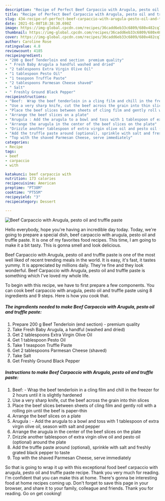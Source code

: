 ```yaml
---
description: "Recipe of Perfect Beef Carpaccio with Arugula, pesto oil and truffle paste"
title: "Recipe of Perfect Beef Carpaccio with Arugula, pesto oil and truffle paste"
slug: 434-recipe-of-perfect-beef-carpaccio-with-arugula-pesto-oil-and-truffle-paste
date: 2021-01-08T18:38:30.698Z
image: https://img-global.cpcdn.com/recipes/36cadd6eb33c6809/680x482cq70/beef-carpaccio-with-arugula-pesto-oil-and-truffle-paste-recipe-main-photo.jpg
thumbnail: https://img-global.cpcdn.com/recipes/36cadd6eb33c6809/680x482cq70/beef-carpaccio-with-arugula-pesto-oil-and-truffle-paste-recipe-main-photo.jpg
cover: https://img-global.cpcdn.com/recipes/36cadd6eb33c6809/680x482cq70/beef-carpaccio-with-arugula-pesto-oil-and-truffle-paste-recipe-main-photo.jpg
author: Caroline Rose
ratingvalue: 4.8
reviewcount: 4185
recipeingredient:
- "200 g Beef Tenderloin end section  premium quality"
- " Fresh Baby Arugula a handful washed and dried"
- "2 tablespoons Extra Virgin Olive Oil"
- "1 tablespoon Pesto Oil"
- "1 teaspoon Truffle Paste"
- "2 tablespoons Parmesan Cheese shaved"
- " Salt"
- " Freshly Ground Black Pepper"
recipeinstructions:
- "Beef:  Wrap the beef tenderloin in a cling film and chill in the freezer for 2 hours until it is slightly hardened"
- "Use a very sharp knife, cut the beef across the grain into thin slices"
- "Place the beef slices between sheets of cling film and gently roll with a rolling pin until the beef is paper-thin"
- "Arrange the beef slices on a plate"
- "Arugula : Add the arugula to a bowl and toss with 1 tablespoon of extra virgin olive oil, season with salt and pepper"
- "Arrange the arugula in the center of the beef slices on the plate"
- "Drizzle another tablespoon of extra virgin olive oil and pesto oil (optional) around the plate"
- "Add the truffle paste around (optional), sprinkle with salt and freshly grated black pepper to taste"
- "Top with the shaved Parmesan Cheese, serve immediately"
categories:
- Recipe
tags:
- beef
- carpaccio
- with

katakunci: beef carpaccio with 
nutrition: 173 calories
recipecuisine: American
preptime: "PT38M"
cooktime: "PT55M"
recipeyield: "3"
recipecategory: Dessert

---
```



![Beef Carpaccio with Arugula, pesto oil and truffle paste](https://img-global.cpcdn.com/recipes/36cadd6eb33c6809/680x482cq70/beef-carpaccio-with-arugula-pesto-oil-and-truffle-paste-recipe-main-photo.jpg)

Hello everybody, hope you're having an incredible day today. Today, we're going to prepare a special dish, beef carpaccio with arugula, pesto oil and truffle paste. It is one of my favorites food recipes. This time, I am going to make it a bit tasty. This is gonna smell and look delicious.



Beef Carpaccio with Arugula, pesto oil and truffle paste is one of the most well liked of recent trending meals in the world. It is easy, it's fast, it tastes yummy. It is appreciated by millions daily. They're fine and they look wonderful. Beef Carpaccio with Arugula, pesto oil and truffle paste is something which I've loved my whole life.


To begin with this recipe, we have to first prepare a few components. You can cook beef carpaccio with arugula, pesto oil and truffle paste using 8 ingredients and 9 steps. Here is how you cook that.

<!--inarticleads1-->

##### The ingredients needed to make Beef Carpaccio with Arugula, pesto oil and truffle paste:

1. Prepare 200 g Beef Tenderloin (end section) - premium quality
1. Take  Fresh Baby Arugula, a handful (washed and dried)
1. Get 2 tablespoons Extra Virgin Olive Oil
1. Get 1 tablespoon Pesto Oil
1. Take 1 teaspoon Truffle Paste
1. Get 2 tablespoons Parmesan Cheese (shaved)
1. Take  Salt
1. Get  Freshly Ground Black Pepper




<!--inarticleads2-->

##### Instructions to make Beef Carpaccio with Arugula, pesto oil and truffle paste:

1. Beef:  - Wrap the beef tenderloin in a cling film and chill in the freezer for 2 hours until it is slightly hardened
1. Use a very sharp knife, cut the beef across the grain into thin slices
1. Place the beef slices between sheets of cling film and gently roll with a rolling pin until the beef is paper-thin
1. Arrange the beef slices on a plate
1. Arugula : - Add the arugula to a bowl and toss with 1 tablespoon of extra virgin olive oil, season with salt and pepper
1. Arrange the arugula in the center of the beef slices on the plate
1. Drizzle another tablespoon of extra virgin olive oil and pesto oil (optional) around the plate
1. Add the truffle paste around (optional), sprinkle with salt and freshly grated black pepper to taste
1. Top with the shaved Parmesan Cheese, serve immediately




So that is going to wrap it up with this exceptional food beef carpaccio with arugula, pesto oil and truffle paste recipe. Thank you very much for reading. I'm confident that you can make this at home. There's gonna be interesting food at home recipes coming up. Don't forget to save this page in your browser, and share it to your family, colleague and friends. Thank you for reading. Go on get cooking!
